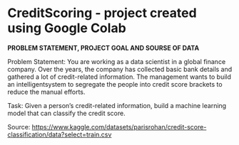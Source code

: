 # CreditScoring - project created using Google Colab

**PROBLEM STATEMENT, PROJECT GOAL AND SOURSE OF DATA**

Problem Statement: You are working as a data scientist in a global finance company. Over the years, the company has collected basic bank details and gathered a lot of credit-related information. The management wants to build an intelligentsystem to segregate the people into credit score brackets to reduce the manual efforts.

Task: Given a person’s credit-related information, build a machine learning model that can classify the credit score.

Source: https://www.kaggle.com/datasets/parisrohan/credit-score-classification/data?select=train.csv
